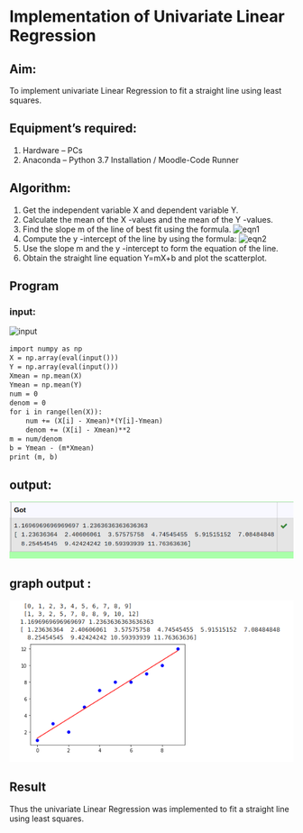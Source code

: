# Implementation of Univariate Linear Regression
## Aim:
To implement univariate Linear Regression to fit a straight line using least squares.
## Equipment’s required:
1.	Hardware – PCs
2.	Anaconda – Python 3.7 Installation / Moodle-Code Runner
## Algorithm:
1.	Get the independent variable X and dependent variable Y.
2.	Calculate the mean of the X -values and the mean of the Y -values.
3.	Find the slope m of the line of best fit using the formula.
 ![eqn1](./eq1.jpg)
4.	Compute the y -intercept of the line by using the formula:
![eqn2](./eq2.jpg)  
5.	Use the slope m and the y -intercept to form the equation of the line.
6.	Obtain the straight line equation Y=mX+b and plot the scatterplot.

## Program


### input:
![input](./input.jpg)

```
import numpy as np
X = np.array(eval(input()))
Y = np.array(eval(input()))
Xmean = np.mean(X)
Ymean = np.mean(Y)
num = 0
denom = 0
for i in range(len(X)):
    num += (X[i] - Xmean)*(Y[i]-Ymean)
    denom += (X[i] - Xmean)**2  
m = num/denom
b = Ymean - (m*Xmean)
print (m, b)

```


## output:
![output](./out1.png)

## graph output :
![graph output](./type1.png)




## Result
Thus the univariate Linear Regression was implemented to fit a straight line using least squares.
